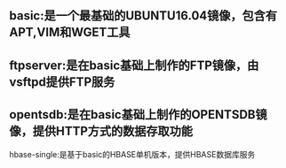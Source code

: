basic:是一个最基础的UBUNTU16.04镜像，包含有APT,VIM和WGET工具
------
ftpserver:是在basic基础上制作的FTP镜像，由vsftpd提供FTP服务
------
opentsdb:是在basic基础上制作的OPENTSDB镜像，提供HTTP方式的数据存取功能
------
hbase-single:是基于basic的HBASE单机版本，提供HBASE数据库服务
